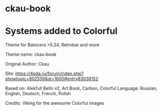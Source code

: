 # ckau-book
# Systems added to Colorful

Theme for Batocera >5.24, Retrobat and more

Theme name:              ckau-book

Original Author:         Ckau

Site: https://4pda.ru/forum/index.php?showtopic=802556&st=1600#entry83038152

Based on: Alekfull Bello v2, Art Book, Carbon, Colorful
Language: Russian, English, Deutsch, French, Polish

Credits: Viking for the awesome Colorful images
